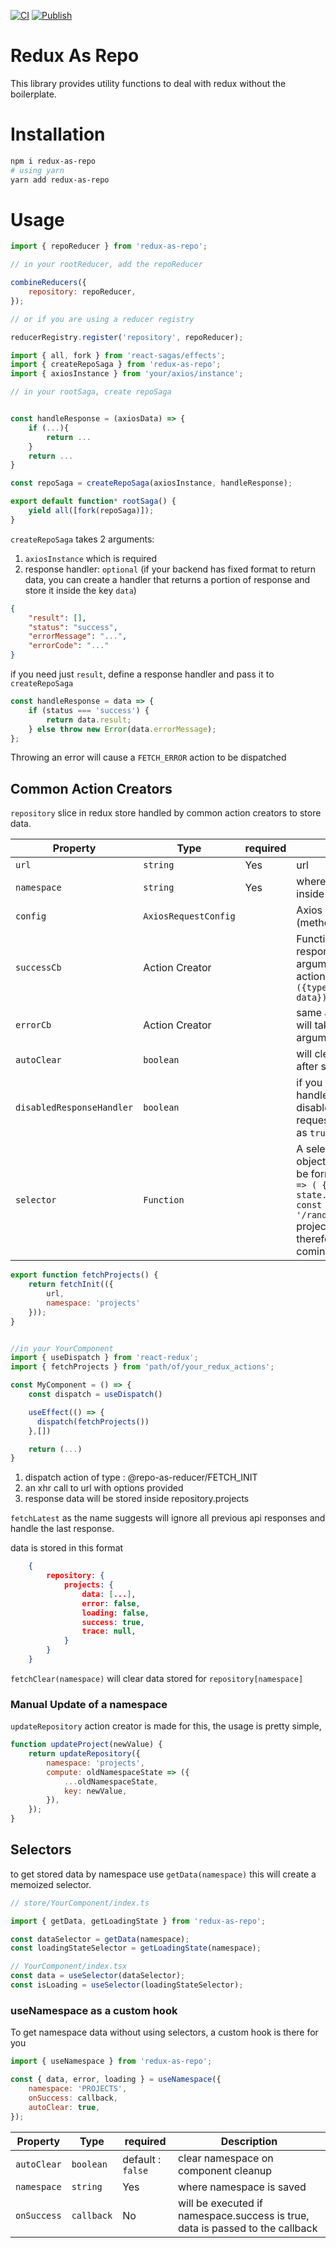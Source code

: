 [![CI](https://github.com/chemsseddine/redux-as-repo/actions/workflows/main.yml/badge.svg?branch=master)](https://github.com/chemsseddine/redux-as-repo/actions/workflows/main.yml)
[![Publish](https://github.com/chemsseddine/redux-as-repo/actions/workflows/npm-publish.yml/badge.svg?branch=master)](https://github.com/chemsseddine/redux-as-repo/actions/workflows/npm-publish.yml)

# Redux As Repo

This library provides utility functions to deal with redux without the boilerplate.

# Installation

```sh
npm i redux-as-repo
# using yarn
yarn add redux-as-repo
```

# Usage

```js
import { repoReducer } from 'redux-as-repo';

// in your rootReducer, add the repoReducer

combineReducers({
	repository: repoReducer,
});

// or if you are using a reducer registry

reducerRegistry.register('repository', repoReducer);
```

```js
import { all, fork } from 'react-sagas/effects';
import { createRepoSaga } from 'redux-as-repo';
import { axiosInstance } from 'your/axios/instance';

// in your rootSaga, create repoSaga


const handleResponse = (axiosData) => {
	if (...){
		return ...
	}
	return ...
}

const repoSaga = createRepoSaga(axiosInstance, handleResponse);

export default function* rootSaga() {
	yield all([fork(repoSaga)]);
}
```

`createRepoSaga` takes 2 arguments:

1. `axiosInstance` which is required
2. response handler: `optional` (if your backend has fixed format to return data, you can create a handler that returns a portion of response and store it inside the key `data`)

```json
{
	"result": [],
	"status": "success",
	"errorMessage": "...",
	"errorCode": "..."
}
```

if you need just `result`, define a response handler and pass it to `createRepoSaga`

```javascript
const handleResponse = data => {
	if (status === 'success') {
		return data.result;
	} else throw new Error(data.errorMessage);
};
```

Throwing an error will cause a `FETCH_ERROR` action to be dispatched

## Common Action Creators

`repository` slice in redux store handled by common action creators to store data.

| Property                  | Type                 | required | Description                                                                                                                                                                                                                                          |
| ------------------------- | -------------------- | -------- | ---------------------------------------------------------------------------------------------------------------------------------------------------------------------------------------------------------------------------------------------------- |
| `url`                     | `string`             | Yes      | url                                                                                                                                                                                                                                                  |
| `namespace`               | `string`             | Yes      | where to store the dara inside repository                                                                                                                                                                                                            |
| `config`                  | `AxiosRequestConfig` |          | Axios config object (method, data, params)                                                                                                                                                                                                           |
| `successCb`               | Action Creator       |          | Function that takes response data as an argument and returns an action `(data) => ({type:'SOME_ACTION', data}) `                                                                                                                                     |
| `errorCb`                 | Action Creator       |          | same as successCb but will take error as callback argument                                                                                                                                                                                           |
| `autoClear`               | `boolean`            |          | will clear the namespace after success                                                                                                                                                                                                               |
| `disabledResponseHandler` | `boolean`            |          | if you are using response handler that you want to disable for this specific request , pass this option as `true`                                                                                                                                    |
| `selector`                | `Function`           |          | A selector that returns an object with the desired to be formatted keys: `state => ( { projectId: state.projectId })` <br /> `const url = '/randomLink/{projectId}'` <br> projectId will be replaced therefore by the value coming from the selector |

```javascript
export function fetchProjects() {
	return fetchInit(({
	 	url,
		namespace: 'projects'
	}));
}


//in your YourComponent
import { useDispatch } from 'react-redux';
import { fetchProjects } from 'path/of/your_redux_actions';

const MyComponent = () => {
	const dispatch = useDispatch()

	useEffect(() => {
	  dispatch(fetchProjects())
	},[])

	return (...)
}
```

1. dispatch action of type : @repo-as-reducer/FETCH_INIT
2. an xhr call to url with options provided
3. response data will be stored inside repository.projects

`fetchLatest` as the name suggests will ignore all previous api responses and handle the last response.

data is stored in this format

```json
    {
        repository: {
            projects: {
                data: [...],
                error: false,
                loading: false,
                success: true,
                trace: null,
            }
        }
    }
```

`fetchClear(namespace)` will clear data stored for `repository[namespace]`

### Manual Update of a namespace

`updateRepository` action creator is made for this, the usage is pretty simple,

```javascript
function updateProject(newValue) {
	return updateRepository({
		namespace: 'projects',
		compute: oldNamespaceState => ({
			...oldNamespaceState,
			key: newValue,
		}),
	});
}
```

## Selectors

to get stored data by namespace use `getData(namespace)`
this will create a memoized selector.

```js
// store/YourComponent/index.ts

import { getData, getLoadingState } from 'redux-as-repo';

const dataSelector = getData(namespace);
const loadingStateSelector = getLoadingState(namespace);

// YourComponent/index.tsx
const data = useSelector(dataSelector);
const isLoading = useSelector(loadingStateSelector);
```

### useNamespace as a custom hook

To get namespace data without using selectors, a custom hook is there for you

```js
import { useNamespace } from 'redux-as-repo';

const { data, error, loading } = useNamespace({
	namespace: 'PROJECTS',
	onSuccess: callback,
	autoClear: true,
});
```

| Property    | Type       | required          | Description                                                                   |
| ----------- | ---------- | ----------------- | ----------------------------------------------------------------------------- |
| `autoClear` | `boolean`  | default : `false` | clear namespace on component cleanup                                          |
| `namespace` | `string`   | Yes               | where namespace is saved                                                      |
| `onSuccess` | `callback` | No                | will be executed if namespace.success is true, data is passed to the callback |
